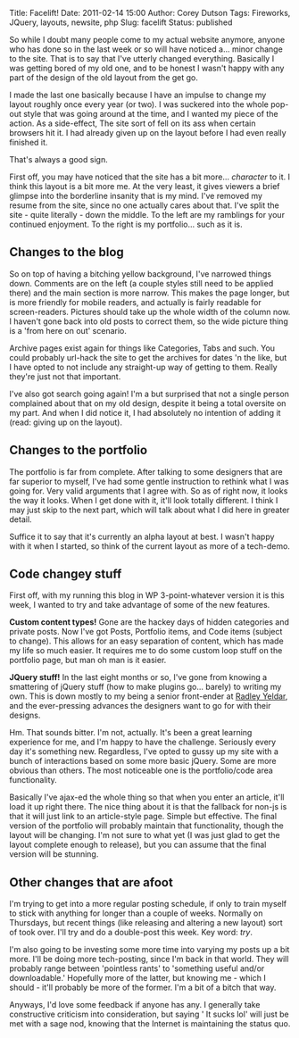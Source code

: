 Title: Facelift!
Date: 2011-02-14 15:00
Author: Corey Dutson
Tags: Fireworks, JQuery, layouts, newsite, php
Slug: facelift
Status: published

So while I doubt many people come to my actual website anymore, anyone
who has done so in the last week or so will have noticed a... minor
change to the site. That is to say that I've utterly changed everything.
Basically I was getting bored of my old one, and to be honest I wasn't
happy with any part of the design of the old layout from the get go.

I made the last one basically because I have an impulse to change my
layout roughly once every year (or two). I was suckered into the whole
pop-out style that was going around at the time, and I wanted my piece
of the action. As a side-effect, The site sort of fell on its ass when
certain browsers hit it. I had already given up on the layout before I
had even really finished it.

That's always a good sign.


<!-- PELICAN_END_SUMMARY -->
First off, you may have noticed that the site has a bit
more... *character* to it. I think this layout is a bit more me. At the
very least, it gives viewers a brief glimpse into the borderline
insanity that is my mind. I've removed my resume from the site, since no
one actually cares about that. I've split the site - quite literally -
down the middle. To the left are my ramblings for your continued
enjoyment. To the right is my portfolio... such as it is.

Changes to the blog
-------------------

So on top of having a bitching yellow background, I've narrowed things
down. Comments are on the left (a couple styles still need to be applied
there) and the main section is more narrow. This makes the page longer,
but is more friendly for mobile readers, and actually is fairly readable
for screen-readers. Pictures should take up the whole width of the
column now. I haven't gone back into old posts to correct them, so the
wide picture thing is a 'from here on out' scenario.

Archive pages exist again for things like Categories, Tabs and such. You
could probably url-hack the site to get the archives for dates 'n the
like, but I have opted to not include any straight-up way of getting to
them. Really they're just not that important.

I've also got search going again! I'm a but surprised that not a single
person complained about that on my old design, despite it being a total
oversite on my part. And when I did notice it, I had absolutely no
intention of adding it (read: giving up on the layout).

Changes to the portfolio
------------------------

The portfolio is far from complete. After talking to some designers that
are far superior to myself, I've had some gentle instruction to rethink
what I was going for. Very valid arguments that I agree with. So as of
right now, it looks the way it looks. When I get done with it, it'll
look totally different. I think I may just skip to the next part, which
will talk about what I did here in greater detail.

Suffice it to say that it's currently an alpha layout at best. I wasn't
happy with it when I started, so think of the current layout as more of
a tech-demo.

Code changey stuff
------------------

First off, with my running this blog in WP 3-point-whatever version it
is this week, I wanted to try and take advantage of some of the new
features.

**Custom content types!** Gone are the hackey days of hidden categories
and private posts. Now I've got Posts, Portfolio items, and Code items
(subject to change). This allows for an easy separation of content,
which has made my life so much easier. It requires me to do some custom
loop stuff on the portfolio page, but man oh man is it easier.

**JQuery stuff!** In the last eight months or so, I've gone from knowing
a smattering of jQuery stuff (how to make plugins go... barely) to
writing my own. This is down mostly to my being a senior front-ender at
[Radley Yeldar](http://ry.com "Radley Yeldar"), and the ever-pressing
advances the designers want to go for with their designs.

Hm. That sounds bitter. I'm not, actually. It's been a great learning
experience for me, and I'm happy to have the challenge. Seriously every
day it's something new. Regardless, I've opted to gussy up my site with
a bunch of interactions based on some more basic jQuery. Some are more
obvious than others. The most noticeable one is the portfolio/code area
functionality.

Basically I've ajax-ed the whole thing so that when you enter an
article, it'll load it up right there. The nice thing about it is that
the fallback for non-js is that it will just link to an article-style
page. Simple but effective. The final version of the portfolio will
probably maintain that functionality, though the layout will be
changing. I'm not sure to what yet (I was just glad to get the layout
complete enough to release), but you can assume that the final version
will be stunning.

Other changes that are afoot
----------------------------

I'm trying to get into a more regular posting schedule, if only to train
myself to stick with anything for longer than a couple of weeks.
Normally on Thursdays, but recent things (like releasing and altering a
new layout) sort of took over. I'll try and do a double-post this week.
Key word: *try*.

I'm also going to be investing some more time into varying my posts up a
bit more. I'll be doing more tech-posting, since I'm back in that world.
They will probably range between 'pointless rants' to 'something useful
and/or downloadable.' Hopefully more of the latter, but knowing me -
which I should - it'll probably be more of the former. I'm a bit of a
bitch that way.

Anyways, I'd love some feedback if anyone has any. I generally take
constructive criticism into consideration, but saying ' It sucks lol'
will just be met with a sage nod, knowing that the Internet is
maintaining the status quo.
